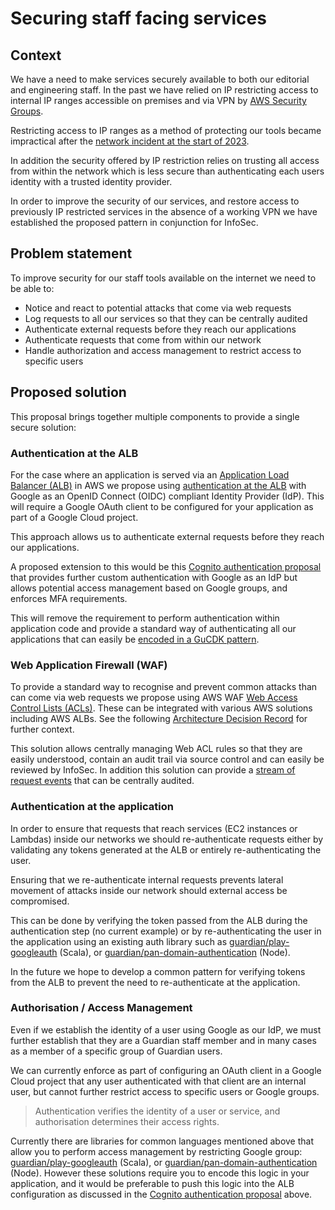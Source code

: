 # Securing staff facing services

## Context 

We have a need to make services securely available to both our editorial and engineering staff. In the past we have relied on IP restricting access to internal IP ranges accessible on premises and via VPN by [AWS Security Groups](https://docs.aws.amazon.com/managedservices/latest/userguide/about-security-groups.html).

Restricting access to IP ranges as a method of protecting our tools became impractical after the [network incident at the start of 2023](https://www.theguardian.com/media/2022/dec/21/guardian-hit-by-serious-it-incident-believed-to-be-ransomware-attack). 

In addition the security offered by IP restriction relies on trusting all access from within the network which is less secure than authenticating each users identity with a trusted identity provider.

In order to improve the security of our services, and restore access to previously IP restricted services in the absence of a working VPN we have established the proposed pattern in conjunction for InfoSec.

## Problem statement

To improve security for our staff tools available on the internet we need to be able to: 

- Notice and react to potential attacks that come via web requests
- Log requests to all our services so that they can be centrally audited
- Authenticate external requests before they reach our applications
- Authenticate requests that come from within our network
- Handle authorization and access management to restrict access to specific users

## Proposed solution

This proposal brings together multiple components to provide a single secure solution:

### Authentication at the ALB

For the case where an application is served via an [Application Load Balancer (ALB)](https://docs.aws.amazon.com/elasticloadbalancing/latest/application/introduction.html) in AWS we propose using [authentication at the ALB](https://docs.aws.amazon.com/elasticloadbalancing/latest/application/listener-authenticate-users.html) with Google as an OpenID Connect (OIDC) compliant Identity Provider (IdP). This will require a Google OAuth client to be configured for your application as part of a Google Cloud project. 

This approach allows us to authenticate external requests before they reach our applications.

A proposed extension to this would be this [Cognito authentication proposal](https://docs.google.com/document/d/1bEyL_Hn7DRs7XNyhvjvDK0PGXRzxgFzCbMcnaVyXbA0/edit#heading=h.nchxv8vlw2w5) that provides further custom authentication with Google as an IdP but allows potential access management based on Google groups, and enforces MFA requirements. 

This will remove the requirement to perform authentication within application code and provide a standard way of authenticating all our applications that can easily be [encoded in a GuCDK pattern](https://docs.google.com/document/d/1SfvjNRIzv1bNYRho7s5i_YZv6YyWadp4j9rNOqvpnJg/edit#heading=h.812bucjdpfq7).

### Web Application Firewall (WAF)

To provide a standard way to recognise and prevent common attacks than can come via web requests we propose using AWS WAF [Web Access Control Lists (ACLs)](https://docs.aws.amazon.com/waf/latest/developerguide/web-acl.html). These can be integrated with various AWS solutions including AWS ALBs. See the following [Architecture Decision Record](https://github.com/guardian/waf/blob/main/adr/waf-management.md) for further context.

This solution allows centrally managing Web ACL rules so that they are easily understood, contain an audit trail via source control and can easily be reviewed by InfoSec. In addition this solution can provide a [stream of request events](https://github.com/guardian/waf/blob/main/lib/primary-waf.ts#L62) that can be centrally audited.

### Authentication at the application

In order to ensure that requests that reach services (EC2 instances or Lambdas) inside our networks we should re-authenticate requests either by validating any tokens generated at the ALB or entirely re-authenticating the user.

Ensuring that we re-authenticate internal requests prevents lateral movement of attacks inside our network should external access be compromised.

This can be done by verifying the token passed from the ALB during the authentication step (no current example) or by re-authenticating the user in the application using an existing auth library such as [guardian/play-googleauth](https://github.com/guardian/play-googleauth) (Scala), or [guardian/pan-domain-authentication](https://github.com/guardian/pan-domain-authentication/#to-verify-login-in-nodejs) (Node). 

In the future we hope to develop a common pattern for verifying tokens from the ALB to prevent the need to re-authenticate at the application.

### Authorisation / Access Management

Even if we establish the identity of a user using Google as our IdP, we must further establish that they are a Guardian staff member and in many cases as a member of a specific group of Guardian users.

We can currently enforce as part of configuring an OAuth client in a Google Cloud project that any user authenticated with that client are an internal user, but cannot further restrict access to specific users or Google groups.

> Authentication verifies the identity of a user or service, and authorisation determines their access rights.

Currently there are libraries for common languages mentioned above that allow you to perform access management by restricting Google group: [guardian/play-googleauth](https://github.com/guardian/play-googleauth) (Scala), or [guardian/pan-domain-authentication](https://github.com/guardian/pan-domain-authentication/#to-verify-login-in-nodejs) (Node).  However these solutions require you to encode this logic in your application, and it would be preferable to push this logic into the ALB configuration as discussed in the [Cognito authentication proposal](https://docs.google.com/document/d/1bEyL_Hn7DRs7XNyhvjvDK0PGXRzxgFzCbMcnaVyXbA0/edit#heading=h.nchxv8vlw2w5) above.





